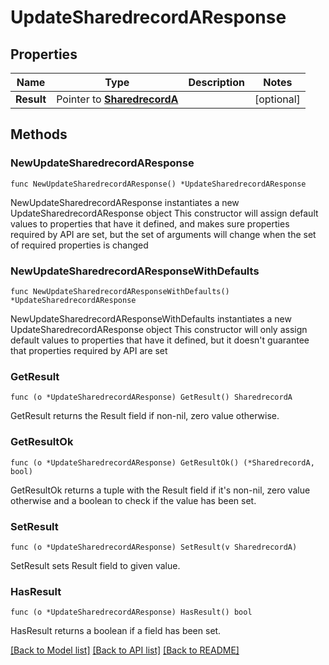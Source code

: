# UpdateSharedrecordAResponse

## Properties

Name | Type | Description | Notes
------------ | ------------- | ------------- | -------------
**Result** | Pointer to [**SharedrecordA**](SharedrecordA.md) |  | [optional] 

## Methods

### NewUpdateSharedrecordAResponse

`func NewUpdateSharedrecordAResponse() *UpdateSharedrecordAResponse`

NewUpdateSharedrecordAResponse instantiates a new UpdateSharedrecordAResponse object
This constructor will assign default values to properties that have it defined,
and makes sure properties required by API are set, but the set of arguments
will change when the set of required properties is changed

### NewUpdateSharedrecordAResponseWithDefaults

`func NewUpdateSharedrecordAResponseWithDefaults() *UpdateSharedrecordAResponse`

NewUpdateSharedrecordAResponseWithDefaults instantiates a new UpdateSharedrecordAResponse object
This constructor will only assign default values to properties that have it defined,
but it doesn't guarantee that properties required by API are set

### GetResult

`func (o *UpdateSharedrecordAResponse) GetResult() SharedrecordA`

GetResult returns the Result field if non-nil, zero value otherwise.

### GetResultOk

`func (o *UpdateSharedrecordAResponse) GetResultOk() (*SharedrecordA, bool)`

GetResultOk returns a tuple with the Result field if it's non-nil, zero value otherwise
and a boolean to check if the value has been set.

### SetResult

`func (o *UpdateSharedrecordAResponse) SetResult(v SharedrecordA)`

SetResult sets Result field to given value.

### HasResult

`func (o *UpdateSharedrecordAResponse) HasResult() bool`

HasResult returns a boolean if a field has been set.


[[Back to Model list]](../README.md#documentation-for-models) [[Back to API list]](../README.md#documentation-for-api-endpoints) [[Back to README]](../README.md)


